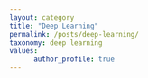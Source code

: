 ```yaml
---
layout: category
title: "Deep Learning"
permalink: /posts/deep-learning/
taxonomy: deep learning
values:
      author_profile: true
---
```

